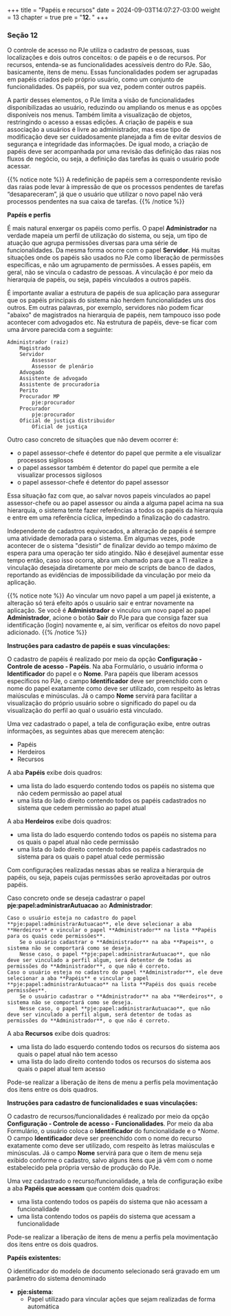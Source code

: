 +++
title = "Papéis e recursos"
date = 2024-09-03T14:07:27-03:00
weight = 13
chapter = true
pre = "<b>12. </b>"
+++

### Seção 12

O controle de acesso no PJe utiliza o cadastro de pessoas, suas localizações e dois outros conceitos: o de papéis e o de recursos. Por recursos, entenda-se as funcionalidades acessíveis dentro do PJe. São, basicamente, itens de menu. Essas funcionalidades podem ser agrupadas em papéis criados pelo próprio usuário, como um conjunto de funcionalidades. Os papéis, por sua vez, podem conter outros papéis. 

A partir desses elementos, o PJe limita a visão de funcionalidades disponibilizadas ao usuário, reduzindo ou ampliando os menus e as opções disponíveis nos menus. Também limita a visualização de objetos, restringindo o acesso a essas edições. A criação de papéis e sua associação a usuários é livre ao administrador, mas esse tipo de modificação deve ser cuidadosamente planejada a fim de evitar desvios de segurança e integridade das informações. De igual modo, a criação de papéis deve ser acompanhada por uma revisão das definição das raias nos fluxos de negócio, ou seja, a definição das tarefas às quais o usuário pode acessar.

{{% notice note %}}
A redefinição de papéis sem a correspondente revisão das raias pode levar à impressão de que os processos pendentes de tarefas “desapareceram”, já que o usuário que utilizar o novo papel não verá processos pendentes na sua caixa de tarefas. 
{{% /notice %}}


**Papéis e perfis**

É mais natural enxergar os papéis como perfis. O papel **Administrador** na verdade mapeia um perfil de utilização do sistema, ou seja, um tipo de atuação que agrupa permissões diversas para uma série de funcionalidades. Da mesma forma ocorre com o papel **Servidor**. Há muitas situações onde os papéis são usados no PJe como liberação de permissões específicas, e não um agrupamento de permissões. A esses papéis, em geral, não se vincula o cadastro de pessoas. A vinculação é por meio da hierarquia de papéis, ou seja, papéis vinculados a outros papéis.

É importante avaliar a estrutura de papéis de sua aplicação para assegurar que os papéis principais do sistema não herdem funcionalidades uns dos outros. Em outras palavras, por exemplo, servidores não podem ficar "abaixo" de magistrados na hierarquia de papéis, nem tampouco isso pode acontecer com advogados etc. Na estrutura de papéis, deve-se ficar com uma árvore parecida com a seguinte: 

    Administrador (raiz)
        Magistrado
        Servidor
            Assessor
            Assessor de plenário
        Advogado
        Assistente de advogado
        Assistente de procuradoria
        Perito
        Procurador MP
            pje:procurador 
        Procurador
            pje:procurador 
        Oficial de justiça distribuidor
            Oficial de justiça 

Outro caso concreto de situações que não devem ocorrer é:
 - o papel assessor-chefe é detentor do papel que permite a ele visualizar processos sigilosos
 - o papel assessor também é detentor do papel que permite a ele visualizar processos sigilosos
 - o papel assessor-chefe é detentor do papel assessor

Essa situação faz com que, ao salvar novos papeis vinculados ao papel assessor-chefe ou ao papel assessor ou ainda a alguma papel acima na sua hierarquia, o sistema tente fazer referências a todos os papéis da hierarquia e entre em uma referência cíclica, impedindo a finalização do cadastro.

Independente de cadastros equivocados, a alteração de papéis é sempre uma atividade demorada para o sistema. Em algumas vezes, pode acontecer de o sistema "desistir" de finalizar devido ao tempo máximo de espera para uma operação ter sido atingido. Não é desejável aumentar esse tempo então, caso isso ocorra, abra um chamado para que a TI realize a vinculação desejada diretamente por meio de scripts de banco de dados, reportando as evidências de impossibilidade da vinculação por meio da aplicação.

{{% notice note %}}
Ao vincular um novo papel a um papel já existente, a alteração só terá efeito após o usuário sair e entrar novamente na aplicação. Se você é **Administrador** e vinculou um novo papel ao papel **Administrador**, acione o botão **Sair** do PJe para que consiga fazer sua identificação (login) novamente e, aí sim, verificar os efeitos do novo papel adicionado.
{{% /notice %}}

**Instruções para cadastro de papéis e suas vinculações:**

O cadastro de papéis é realizado por meio da opção **Configuração - Controle de acesso - Papéis**. Na aba Formulário, o usuário informa o **Identificador** do papel e o **Nome**. Para papéis que liberam acessos específicos no PJe, o campo **Identificador** deve ser preenchido com o nome do papel exatamente como deve ser utilizado, com respeito às letras maiúsculas e minúsculas. Já o campo **Nome** servirá para facilitar a visualização do próprio usuário sobre o significado do papel ou da visualização do perfil ao qual o usuário está vinculado.

Uma vez cadastrado o papel, a tela de configuração exibe, entre outras informações, as seguintes abas que merecem atenção:

- Papéis
- Herdeiros
- Recursos

A aba **Papéis** exibe dois quadros: 
- uma lista do lado esquerdo contendo todos os papéis no sistema que não cedem permissão ao papel atual
- uma lista do lado direito contendo todos os papéis cadastrados no sistema que cedem permissão ao papel atual

A aba **Herdeiros** exibe dois quadros: 
- uma lista do lado esquerdo contendo todos os papéis no sistema para os quais o papel atual não cede permissão
- uma lista do lado direito contendo todos os papéis cadastrados no sistema para os quais o papel atual cede permissão

Com configurações realizadas nessas abas se realiza a hierarquia de papéis, ou seja, papeis cujas permissões serão aproveitadas por outros papéis. 

Caso concreto onde se deseja cadastrar o papel **pje:papel:administrarAutuacao** ao **Administrador**: 

    Caso o usuário esteja no cadastro do papel **pje:papel:administrarAutuacao**, ele deve selecionar a aba **Herdeiros** e vincular o papel **Administrador** na lista **Papéis para os quais cede permissões**.
        Se o usuário cadastrar o **Administrador** na aba **Papeis**, o sistema não se comportará como se deseja.
        Nesse caso, o papel **pje:papel:administrarAutuacao**, que não deve ser vinculado a perfil algum, será detentor de todas as permissões do **Administrador**, o que não é correto.
    Caso o usuário esteja no cadastro do papel **Administrador**, ele deve selecionar a aba **Papéis** e vincular o papel **pje:papel:administrarAutuacao** na lista **Papéis dos quais recebe permissões**.
        Se o usuário cadastrar o **Administrador** na aba **Herdeiros**, o sistema não se comportará como se deseja.
        Nesse caso, o papel **pje:papel:administrarAutuacao**, que não deve ser vinculado a perfil algum, será detentor de todas as permissões do **Administrador**, o que não é correto.
        
A aba **Recursos** exibe dois quadros: 
- uma lista do lado esquerdo contendo todos os recursos do sistema aos quais o papel atual não tem acesso
- uma lista do lado direito contendo todos os recursos do sistema aos quais o papel atual tem acesso

Pode-se realizar a liberação de itens de menu a perfis pela movimentação dos itens entre os dois quadros.

**Instruções para cadastro de funcionalidades e suas vinculações:**

O cadastro de recursos/funcionalidades é realizado por meio da opção **Configuração - Controle de acesso - Funcionalidades**. Por meio da aba Formulário, o usuário coloca o **Identificador** do funcionalidade e o **Nome*. O campo **Identificador** deve ser preenchido com o nome do recurso exatamente como deve ser utilizado, com respeito às letras maiúsculas e minúsculas. Já o campo **Nome** servirá para que o item de menu seja exibido conforme o cadastro, salvo alguns itens que já vêm com o nome estabelecido pela própria versão de produção do PJe.

Uma vez cadastrado o recurso/funcionalidade, a tela de configuração exibe a aba **Papéis que acessam** que contém dois quadros:
- uma lista contendo todos os papéis do sistema que não acessam a funcionalidade
- uma lista contendo todos os papéis do sistema que acessam a funcionalidade
  
Pode-se realizar a liberação de itens de menu a perfis pela movimentação dos itens entre os dois quadros.

**Papéis existentes:**

O identificador do modelo de documento selecionado será gravado em um parâmetro do sistema denominado 
- **pje:sistema**:
  - Papel utilizado para vincular ações que sejam realizadas de forma automática




